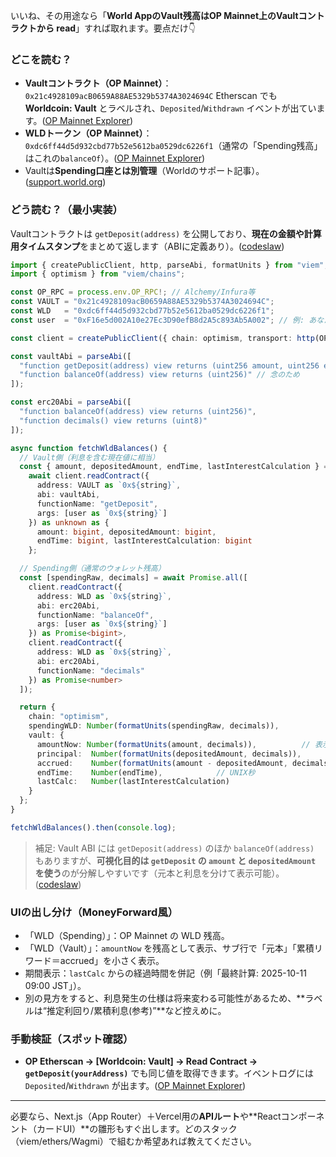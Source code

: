 いいね、その用途なら「**World AppのVault残高はOP Mainnet上のVaultコントラクトから read**」すれば取れます。要点だけ👇

### どこを読む？

* **Vaultコントラクト（OP Mainnet）**：`0x21c4928109acB0659A88AE5329b5374A3024694C`
  Etherscan でも **Worldcoin: Vault** とラベルされ、`Deposited`/`Withdrawn` イベントが出ています。([OP Mainnet Explorer][1])
* **WLDトークン（OP Mainnet）**：`0xdc6ff44d5d932cbd77b52e5612ba0529dc6226f1`（通常の「Spending残高」はこれの`balanceOf`）。([OP Mainnet Explorer][2])
* Vaultは**Spending口座とは別管理**（Worldのサポート記事）。([support.world.org][3])

### どう読む？（最小実装）

Vaultコントラクトは `getDeposit(address)` を公開しており、**現在の金額や計算用タイムスタンプ**をまとめて返します（ABIに定義あり）。([codeslaw][4])

```ts
import { createPublicClient, http, parseAbi, formatUnits } from "viem";
import { optimism } from "viem/chains";

const OP_RPC = process.env.OP_RPC!; // Alchemy/Infura等
const VAULT = "0x21c4928109acB0659A88AE5329b5374A3024694C";
const WLD   = "0xdc6ff44d5d932cbd77b52e5612ba0529dc6226f1";
const user  = "0xF16e5d002A10e27Ec3D90efB8d2A5c893Ab5A002"; // 例: あなたのEOA

const client = createPublicClient({ chain: optimism, transport: http(OP_RPC) });

const vaultAbi = parseAbi([
  "function getDeposit(address) view returns (uint256 amount, uint256 endTime, uint256 depositedAmount, uint256 lastInterestCalculation)",
  "function balanceOf(address) view returns (uint256)" // 念のため
]);

const erc20Abi = parseAbi([
  "function balanceOf(address) view returns (uint256)",
  "function decimals() view returns (uint8)"
]);

async function fetchWldBalances() {
  // Vault側（利息を含む現在値に相当）
  const { amount, depositedAmount, endTime, lastInterestCalculation } =
    await client.readContract({
      address: VAULT as `0x${string}`,
      abi: vaultAbi,
      functionName: "getDeposit",
      args: [user as `0x${string}`]
    }) as unknown as {
      amount: bigint, depositedAmount: bigint,
      endTime: bigint, lastInterestCalculation: bigint
    };

  // Spending側（通常のウォレット残高）
  const [spendingRaw, decimals] = await Promise.all([
    client.readContract({
      address: WLD as `0x${string}`,
      abi: erc20Abi,
      functionName: "balanceOf",
      args: [user as `0x${string}`]
    }) as Promise<bigint>,
    client.readContract({
      address: WLD as `0x${string}`,
      abi: erc20Abi,
      functionName: "decimals"
    }) as Promise<number>
  ]);

  return {
    chain: "optimism",
    spendingWLD: Number(formatUnits(spendingRaw, decimals)),
    vault: {
      amountNow: Number(formatUnits(amount, decimals)),          // 表示用
      principal:  Number(formatUnits(depositedAmount, decimals)),
      accrued:    Number(formatUnits(amount - depositedAmount, decimals)),
      endTime:    Number(endTime),            // UNIX秒
      lastCalc:   Number(lastInterestCalculation)
    }
  };
}

fetchWldBalances().then(console.log);
```

> 補足: Vault ABI には `getDeposit(address)` のほか `balanceOf(address)` もありますが、**可視化目的は `getDeposit` の `amount` と `depositedAmount` を使う**のが分解しやすいです（元本と利息を分けて表示可能）。([codeslaw][4])

### UIの出し分け（MoneyForward風）

* 「WLD（Spending）」：OP Mainnet の WLD 残高。
* 「WLD（Vault）」：`amountNow` を残高として表示、サブ行で「元本」「累積リワード＝accrued」を小さく表示。
* 期間表示：`lastCalc` からの経過時間を併記（例「最終計算: 2025-10-11 09:00 JST」）。
* 別の見方をすると、利息発生の仕様は将来変わる可能性があるため、**ラベルは“推定利回り/累積利息(参考)”**など控えめに。

### 手動検証（スポット確認）

* **OP Etherscan → [Worldcoin: Vault] → Read Contract → `getDeposit(yourAddress)`** でも同じ値を取得できます。イベントログには `Deposited`/`Withdrawn` が出ます。([OP Mainnet Explorer][5])

---

必要なら、Next.js（App Router）＋Vercel用の**APIルート**や**Reactコンポーネント（カードUI）**の雛形もすぐ出します。どのスタック（viem/ethers/Wagmi）で組むか希望あれば教えてください。

[1]: https://optimistic.etherscan.io/address/0x21c4928109acb0659a88ae5329b5374a3024694c?utm_source=chatgpt.com "Address: 0x21c49281...a3024694c | OP Mainnet Etherscan"
[2]: https://optimistic.etherscan.io/token/0xdc6ff44d5d932cbd77b52e5612ba0529dc6226f1?utm_source=chatgpt.com "Worldcoin (WLD) | ERC-20 - OP Mainnet Explorer - Etherscan"
[3]: https://support.world.org/hc/en-us/articles/31618151074195-What-is-Worldcoin-Vault?utm_source=chatgpt.com "What is Worldcoin Vault?"
[4]: https://www.codeslaw.app/contracts/optimism/0x21c4928109acb0659a88ae5329b5374a3024694c?tab=dependencies "WLDVault | Optimism - codeslaw"
[5]: https://optimistic.etherscan.io/tx/0x4a28b13e9d798966fc1e764c8892f22f6d694eadd0014d087fd21a10b3772171?utm_source=chatgpt.com "OP Mainnet Transaction Hash: 0x4a28b13e9d... - Optimistic Etherscan"
